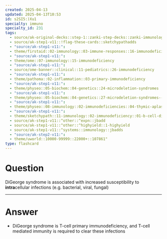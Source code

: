 ```yaml
---
created: 2025-04-13
updated: 2025-04-13T10:53
id: s2SI5:)Xu1
specialty: immuno
specialty_id: 231
tags:
  - source/ak-original-decks::step-1::zanki-step-decks::zanki-immunology-+-general-pathology::immunology
  - source/ak-step1-v11::!flag-these-cards::sketchypathadds
  - "source/ak-step1-v11:": 
  - theme/firstaid::02-immunology::03-immune-responses::16-immunodeficiencies::t-cell-disorders::digeorge-syndrome
  - "source/ak-step1-v11:": 
  - theme/ome::07-immunology::15-immunodeficiency
  - "source/ak-step1-v11:": 
  - source/ome-banner::clinical::11-pediatrics::26-immunodeficiency
  - "source/ak-step1-v11:": 
  - theme/pathoma::02-inflammation::03-primary-immunodeficiency
  - "source/ak-step1-v11:": 
  - theme/physeo::05-biochem::04-genetics::24-microdeletion-syndromes
  - "source/ak-step1-v11:": 
  - theme/physeo::05-biochem::04-genetics::27-microdeletion-syndromes---digeorge-syndrome
  - "source/ak-step1-v11:": 
  - theme/physeo::08-immunology::02-immunodeficiencies::04-thymic-aplasia
  - "source/ak-step1-v11:": 
  - theme/sketchypath::11-immunology::02-immunodeficiency::01-b-cell-disorders-&-digeorge-syndrome
  - source/ak-step1-v11::^other::^expn::jbadd
  - source/ak-step1-v11::^other::^highyield::1-highyield
  - source/ak-step1-v11::^systems::immunology::jbadds
  - "source/ak-step2-v11:": 
  - theme/uworld::10000-99999::22000+::107861"
type: flashcard
---
```


# Question
DiGeorge syndrome is associated with increased susceptibility to **intra**cellular infections (e.g. bacterial, viral, fungal)

---

# Answer
* DiGeorge syndrome is T-cell primary immunodeficiency, and T-cell mediated immunity is required to clear these infections
